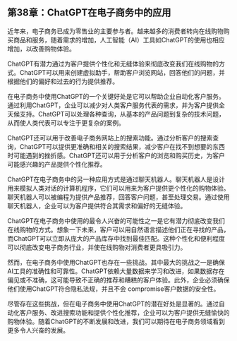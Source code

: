 ## 第38章：ChatGPT在电子商务中的应用

近年来，电子商务已成为零售业的主要参与者。越来越多的消费者转向在线购物购买商品和服务，随着需求的增加，人工智能（AI）工具如ChatGPT的使用也相应增加，以改善购物体验。

ChatGPT有潜力通过为客户提供个性化和无缝体验来彻底改变我们在线购物的方式。ChatGPT可以用来创建虚拟助手，帮助客户浏览网站，回答他们的问题，并根据他们的偏好和过去的行为提供推荐。

在电子商务中使用ChatGPT的一个关键好处是它可以帮助企业自动化客户服务。通过利用ChatGPT，企业可以减少对人类客户服务代表的需求，并为客户提供全天候支持。ChatGPT可以处理各种查询，从基本的产品问题到复杂的技术问题，从而使人类代表可以专注于更复杂的案例。

ChatGPT还可以用于改善电子商务网站上的搜索功能。通过分析客户的搜索查询，ChatGPT可以提供更准确和相关的搜索结果，减少客户在找不到想要的东西时可能遇到的挫折感。ChatGPT还可以用于分析客户的浏览和购买历史，为客户可能感兴趣的产品提供个性化推荐。

ChatGPT在电子商务中的另一种应用方式是通过聊天机器人。聊天机器人是设计用来模拟人类对话的计算机程序，它们可以用来为客户提供更个性化的购物体验。聊天机器人可以被编程为提供产品推荐，回答客户问题，甚至处理交易。通过使用聊天机器人，企业可以为客户提供符合其需求和偏好的无缝体验。

ChatGPT在电子商务中使用的最令人兴奋的可能性之一是它有潜力彻底改变我们在线购物的方式。想象一下未来，客户可以用自然语言描述他们正在寻找的产品，而ChatGPT可以立即从庞大的产品库存中找到最佳匹配。这种个性化和便利程度可以彻底改变电子商务行业，并使在线购物对消费者更具吸引力。

然而，在电子商务中使用ChatGPT也存在一些挑战。其中最大的挑战之一是确保AI工具的准确性和可靠性。ChatGPT依赖大量数据来学习和改进，如果数据存在偏见或不准确，这可能导致不正确的推荐和糟糕的客户体验。此外，企业必须确保他们使用ChatGPT符合隐私法规，并且不会 compromise客户数据的安全性。

尽管存在这些挑战，但在电子商务中使用ChatGPT的潜在好处是显著的。通过自动化客户服务、改进搜索功能和提供个性化推荐，企业可以为客户提供无缝愉快的购物体验。随着ChatGPT的不断发展和改进，我们可以期待在电子商务领域看到更多令人兴奋的发展。
